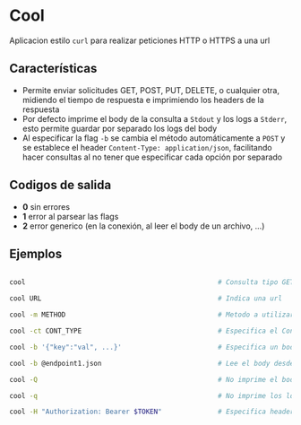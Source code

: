 # Cool

Aplicacion estilo `curl` para realizar peticiones HTTP o HTTPS a una url

## Características

- Permite enviar solicitudes GET, POST, PUT, DELETE, o cualquier otra, midiendo el tiempo de respuesta e imprimiendo los headers de la respuesta
- Por defecto imprime el body de la consulta a `Stdout` y los logs a `Stderr`, esto permite guardar por separado los logs del body
- Al especificar la flag `-b` se cambia el método automáticamente a `POST` y se establece el header `Content-Type: application/json`, facilitando hacer consultas al no tener que especificar cada opción por separado

## Codigos de salida

- **0** sin errores
- **1** error al parsear las flags
- **2** error generico (en la conexión, al leer el body de un archivo, ...)

## Ejemplos

~~~bash

cool                                                # Consulta tipo GET a la dirección por defecto (http://localhost:8080)

cool URL                                            # Indica una url

cool -m METHOD                                      # Metodo a utilizar (por defecto GET)

cool -ct CONT_TYPE                                  # Especifica el Content-Type (por defecto 'application/json')

cool -b '{"key":"val", ...}'                        # Especifica un body

cool -b @endpoint1.json                             # Lee el body desde un archivo

cool -Q                                             # No imprime el body

cool -q                                             # No imprime los logs

cool -H "Authorization: Bearer $TOKEN"              # Especifica headers (se puede usar varias veces para cada header)

~~~
